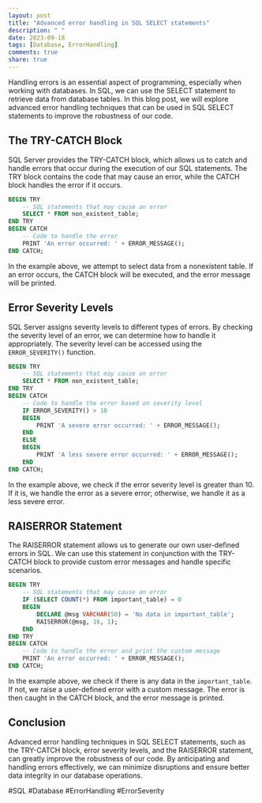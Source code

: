 ```yaml
---
layout: post
title: "Advanced error handling in SQL SELECT statements"
description: " "
date: 2023-09-18
tags: [Database, ErrorHandling]
comments: true
share: true
---
```


Handling errors is an essential aspect of programming, especially when working with databases. In SQL, we can use the SELECT statement to retrieve data from database tables. In this blog post, we will explore advanced error handling techniques that can be used in SQL SELECT statements to improve the robustness of our code.

## The TRY-CATCH Block

SQL Server provides the TRY-CATCH block, which allows us to catch and handle errors that occur during the execution of our SQL statements. The TRY block contains the code that may cause an error, while the CATCH block handles the error if it occurs.

```sql
BEGIN TRY
    -- SQL statements that may cause an error
    SELECT * FROM non_existent_table;
END TRY
BEGIN CATCH
    -- Code to handle the error
    PRINT 'An error occurred: ' + ERROR_MESSAGE();
END CATCH;
```

In the example above, we attempt to select data from a nonexistent table. If an error occurs, the CATCH block will be executed, and the error message will be printed.

## Error Severity Levels

SQL Server assigns severity levels to different types of errors. By checking the severity level of an error, we can determine how to handle it appropriately. The severity level can be accessed using the `ERROR_SEVERITY()` function.

```sql
BEGIN TRY
    -- SQL statements that may cause an error
    SELECT * FROM non_existent_table;
END TRY
BEGIN CATCH
    -- Code to handle the error based on severity level
    IF ERROR_SEVERITY() > 10
    BEGIN
        PRINT 'A severe error occurred: ' + ERROR_MESSAGE();
    END
    ELSE
    BEGIN
        PRINT 'A less severe error occurred: ' + ERROR_MESSAGE();
    END
END CATCH;
```

In the example above, we check if the error severity level is greater than 10. If it is, we handle the error as a severe error; otherwise, we handle it as a less severe error.

## RAISERROR Statement

The RAISERROR statement allows us to generate our own user-defined errors in SQL. We can use this statement in conjunction with the TRY-CATCH block to provide custom error messages and handle specific scenarios.

```sql
BEGIN TRY
    -- SQL statements that may cause an error
    IF (SELECT COUNT(*) FROM important_table) = 0
    BEGIN
        DECLARE @msg VARCHAR(50) = 'No data in important_table';
        RAISERROR(@msg, 16, 1);
    END
END TRY
BEGIN CATCH
    -- Code to handle the error and print the custom message
    PRINT 'An error occurred: ' + ERROR_MESSAGE();
END CATCH;
```

In the example above, we check if there is any data in the `important_table`. If not, we raise a user-defined error with a custom message. The error is then caught in the CATCH block, and the error message is printed.

## Conclusion

Advanced error handling techniques in SQL SELECT statements, such as the TRY-CATCH block, error severity levels, and the RAISERROR statement, can greatly improve the robustness of our code. By anticipating and handling errors effectively, we can minimize disruptions and ensure better data integrity in our database operations.

#SQL #Database #ErrorHandling #ErrorSeverity